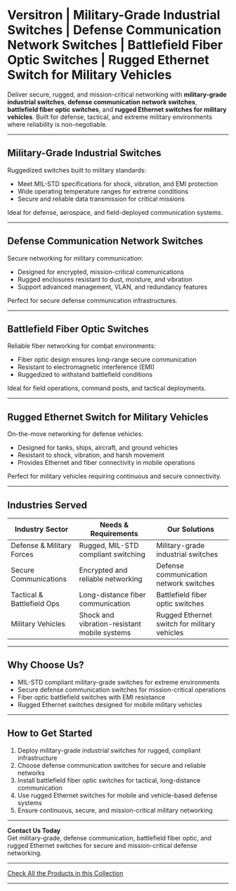 # Versitron | Military-Grade Industrial Switches | Defense Communication Network Switches | Battlefield Fiber Optic Switches | Rugged Ethernet Switch for Military Vehicles

Deliver secure, rugged, and mission-critical networking with **military-grade industrial switches**, **defense communication network switches**, **battlefield fiber optic switches**, and **rugged Ethernet switches for military vehicles**. Built for defense, tactical, and extreme military environments where reliability is non-negotiable.

---

## Military-Grade Industrial Switches

Ruggedized switches built to military standards:

- Meet MIL-STD specifications for shock, vibration, and EMI protection  
- Wide operating temperature ranges for extreme conditions  
- Secure and reliable data transmission for critical missions  

Ideal for defense, aerospace, and field-deployed communication systems.

---

## Defense Communication Network Switches

Secure networking for military communication:

- Designed for encrypted, mission-critical communications  
- Rugged enclosures resistant to dust, moisture, and vibration  
- Support advanced management, VLAN, and redundancy features  

Perfect for secure defense communication infrastructures.

---

## Battlefield Fiber Optic Switches

Reliable fiber networking for combat environments:

- Fiber optic design ensures long-range secure communication  
- Resistant to electromagnetic interference (EMI)  
- Ruggedized to withstand battlefield conditions  

Ideal for field operations, command posts, and tactical deployments.

---

## Rugged Ethernet Switch for Military Vehicles

On-the-move networking for defense vehicles:

- Designed for tanks, ships, aircraft, and ground vehicles  
- Resistant to shock, vibration, and harsh movement  
- Provides Ethernet and fiber connectivity in mobile operations  

Perfect for military vehicles requiring continuous and secure connectivity.

---

## Industries Served

| Industry Sector             | Needs & Requirements                          | Our Solutions                                   |
|-----------------------------|-----------------------------------------------|------------------------------------------------|
| Defense & Military Forces   | Rugged, MIL-STD compliant switching           | Military-grade industrial switches             |
| Secure Communications       | Encrypted and reliable networking             | Defense communication network switches         |
| Tactical & Battlefield Ops  | Long-distance fiber communication             | Battlefield fiber optic switches               |
| Military Vehicles           | Shock and vibration-resistant mobile systems  | Rugged Ethernet switch for military vehicles   |

---

## Why Choose Us?

- MIL-STD compliant military-grade switches for extreme environments  
- Secure defense communication switches for mission-critical operations  
- Fiber optic battlefield switches with EMI resistance  
- Rugged Ethernet switches designed for mobile military vehicles  

---

## How to Get Started

1. Deploy military-grade industrial switches for rugged, compliant infrastructure  
2. Choose defense communication switches for secure and reliable networks  
3. Install battlefield fiber optic switches for tactical, long-distance communication  
4. Use rugged Ethernet switches for mobile and vehicle-based defense systems  
5. Ensure continuous, secure, and mission-critical military networking  

---

**Contact Us Today**  
Get military-grade, defense communication, battlefield fiber optic, and rugged Ethernet switches for secure and mission-critical defense networking.

---

[Check All the Products in this Collection](https://www.versitron.com/collections/fiber-optic-network-switches)

---

